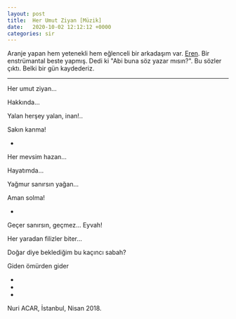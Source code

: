 ```yaml
---
layout: post
title:  Her Umut Ziyan [Müzik]
date:   2020-10-02 12:12:12 +0000
categories: sir
---
```


Aranje yapan hem yetenekli hem eğlenceli bir arkadaşım var.
[Eren](https://soundcloud.com/erenduranoglu). Bir enstrümantal beste yapmış.
Dedi ki "Abi buna söz yazar mısın?". Bu sözler çıktı. Belki bir gün
kaydederiz.

---

Her umut ziyan...

Hakkında...

Yalan herşey yalan, inan!..

Sakın kanma!

+

Her mevsim hazan...

Hayatımda...

Yağmur sanırsın yağan...

Aman solma!

+

Geçer sanırsın, geçmez... Eyvah!

Her yaradan filizler biter...

Doğar diye beklediğim bu kaçıncı sabah?

Giden ömürden gider

+
+
+

Nuri ACAR, İstanbul, Nisan 2018.
